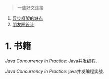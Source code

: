 > 一些好文连接

1. [异步框架的缺点](https://www.v2ex.com/t/771935#reply36)
2. [朋友圈设计](https://www.v2ex.com/t/772767)

# 1. 书籍

*Java Concurrency in Practice*: Java并发编程.

*Java Concurrency in Practice*: java并发编程实战.
